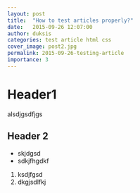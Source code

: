 ```yaml
---
layout: post
title:  "How to test articles properly?"
date:   2015-09-26 12:07:00
author: duksis
categories: test article html css
cover_image: post2.jpg
permalink: 2015-09-26-testing-article
importance: 3
---
```


# Header1


alsdjgsdfjgs


## Header 2

* skjdgsd
* sdkjfhgdkf


1. ksdjfgsd
2. dkgjsdlfkj
